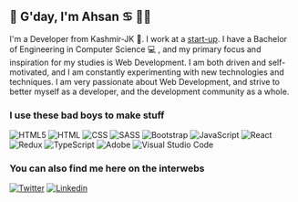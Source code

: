 ## 👋 G'day, I'm Ahsan ♋︎ 🦸‍♂

I'm a Developer from Kashmir-JK 🌄. I work at a [start-up](https://www.noqod.com.sd). I have a Bachelor of Engineering in Computer Science 💻 , and my primary focus and inspiration for my studies is Web Development. I am both driven and self-motivated, and I am constantly experimenting with new technologies and techniques. I am very passionate about Web Development, and strive to better myself as a developer, and the development community as a whole.

### I use these bad boys to make stuff

<img alt="HTML5" src="https://img.shields.io/badge/html5%20-%23E34F26.svg?&style=for-the-badge&logo=html5&logoColor=white"/> <img alt="HTML" src="https://img.shields.io/badge/css3%20-%231572B6.svg?&style=for-the-badge&logo=css3&logoColor=white"/> <img alt="CSS" src="https://img.shields.io/badge/SASS%20-hotpink.svg?&style=for-the-badge&logo=SASS&logoColor=white"/> <img alt="SASS" src="https://img.shields.io/badge/bootstrap%20-7952B3.svg?&style=for-the-badge&logo=bootstrap&logoColor=white"/> <img alt="Bootstrap" src="https://img.shields.io/badge/Ant%20design%20-0170FE.svg?&style=for-the-badge&logo=ant-design&logoColor=white"/> <img alt="JavaScript" src="https://img.shields.io/badge/javascript%20-%23323330.svg?&style=for-the-badge&logo=javascript&logoColor=%23F7DF1E"/> <img alt="React" src="https://img.shields.io/badge/react%20-%2320232a.svg?&style=for-the-badge&logo=react&logoColor=%2361DAFB"/> <img alt="Redux" src="https://img.shields.io/badge/redux%20-%23593d88.svg?&style=for-the-badge&logo=redux&logoColor=white"/> <img alt="TypeScript" src="https://img.shields.io/badge/typescript%20-%23007ACC.svg?&style=for-the-badge&logo=typescript&logoColor=white"/> <img alt="Adobe" src="https://img.shields.io/badge/adobe%20-%23FF0000.svg?&style=for-the-badge&logo=adobe&logoColor=white"/> <img alt="Visual Studio Code" src="https://img.shields.io/badge/Visual%20Studio%20Code-0078d7.svg?&style=for-the-badge&logo=visual-studio-code&logoColor=white"/>

### You can also find me here on the interwebs

[<img alt="Twitter" src="https://img.shields.io/badge/Ahsan_%20-%231DA1F2.svg?&style=for-the-badge&logo=Twitter&logoColor=white"/>](https://twitter.com/ehsan_n95) [<img alt="Linkedin" src="https://img.shields.io/badge/linkedin%20-0A66C2?style=for-the-badge&logo=linkedin&logoColor=white"/>](https://linkedin.com/in/ehsan-n95)


<!--
**ehsann95/ehsann95** is a ✨ _special_ ✨ repository because its `README.md` (this file) appears on your GitHub profile.

Here are some ideas to get you started:

- 🔭 I’m currently working on ...
- 🌱 I’m currently learning ...
- 👯 I’m looking to collaborate on ...
- 🤔 I’m looking for help with ...
- 💬 Ask me about ...
- 📫 How to reach me: ...
- 😄 Pronouns: ...
- ⚡ Fun fact: ...
-->
